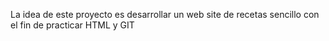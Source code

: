 La idea de este proyecto es desarrollar un web site de recetas sencillo con el fin de practicar HTML y GIT

